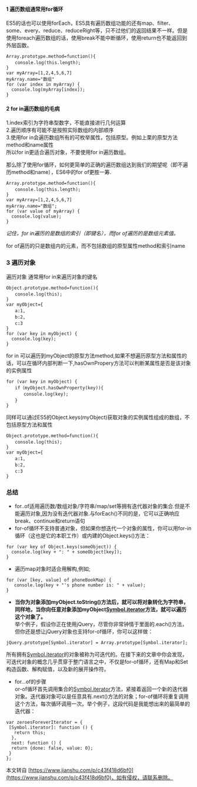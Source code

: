 #### 1 遍历数组通常用for循环

ES5的话也可以使用forEach，ES5具有遍历数组功能的还有map、filter、some、every、reduce、reduceRight等，只不过他们的返回结果不一样。但是使用foreach遍历数组的话，使用break不能中断循环，使用return也不能返回到外层函数。

```
Array.prototype.method=function(){
　　console.log(this.length);
}
var myArray=[1,2,4,5,6,7]
myArray.name="数组"
for (var index in myArray) {
  console.log(myArray[index]);
}

```

#### 2 for in遍历数组的毛病

1.index索引为字符串型数字，不能直接进行几何运算  
2.遍历顺序有可能不是按照实际数组的内部顺序  
3.使用for in会遍历数组所有的可枚举属性，包括原型。例如上栗的原型方法method和name属性  
所以for in更适合遍历对象，不要使用for in遍历数组。

那么除了使用for循环，如何更简单的正确的遍历数组达到我们的期望呢（即不遍历method和name），ES6中的for of更胜一筹.

```
Array.prototype.method=function(){
　　console.log(this.length);
}
var myArray=[1,2,4,5,6,7]
myArray.name="数组";
for (var value of myArray) {
  console.log(value);
}

```

_记住，for in遍历的是数组的索引（即键名），而for of遍历的是数组元素值。_

for of遍历的只是数组内的元素，而不包括数组的原型属性method和索引name

### 3 遍历对象

遍历对象 通常用for in来遍历对象的键名

```
Object.prototype.method=function(){
　　console.log(this);
}
var myObject={
　　a:1,
　　b:2,
　　c:3
}
for (var key in myObject) {
  console.log(key);
}

```

for in 可以遍历到myObject的原型方法method,如果不想遍历原型方法和属性的话，可以在循环内部判断一下,hasOwnPropery方法可以判断某属性是否是该对象的实例属性

```
for (var key in myObject) {
　　if（myObject.hasOwnProperty(key)){
　　　　console.log(key);
　　}
}

```

同样可以通过ES5的Object.keys(myObject)获取对象的实例属性组成的数组，不包括原型方法和属性

```
Object.prototype.method=function(){
　　console.log(this);
}
var myObject={
　　a:1,
　　b:2,
　　c:3
}

```

### 总结

*   for..of适用遍历数/数组对象/字符串/map/set等拥有迭代器对象的集合.但是不能遍历对象,因为没有迭代器对象.与forEach()不同的是，它可以正确响应break、continue和return语句
*   for-of循环不支持普通对象，但如果你想迭代一个对象的属性，你可以用for-in循环（这也是它的本职工作）或内建的Object.keys()方法：

```
for (var key of Object.keys(someObject)) {
  console.log(key + ": " + someObject[key]);
}

```

*   遍历map对象时适合用解构,例如;

```
for (var [key, value] of phoneBookMap) {
   console.log(key + "'s phone number is: " + value);
}

```

*   **当你为对象添加myObject.toString()方法后，就可以将对象转化为字符串，同样地，当你向任意对象添加myObject[Symbol.iterator](https://www.jianshu.com/p/c43f418d6bf0)方法，就可以遍历这个对象了。**  
    举个例子，假设你正在使用jQuery，尽管你非常钟情于里面的.each()方法，但你还是想让jQuery对象也支持for-of循环，你可以这样做：

```
jQuery.prototype[Symbol.iterator] = Array.prototype[Symbol.iterator];

```

所有拥有[Symbol.iterator](https://www.jianshu.com/p/c43f418d6bf0)的对象被称为可迭代的。在接下来的文章中你会发现，可迭代对象的概念几乎贯穿于整门语言之中，不仅是for-of循环，还有Map和Set构造函数、解构赋值，以及新的展开操作符。

*   for...of的步骤  
    or-of循环首先调用集合的[Symbol.iterator](https://www.jianshu.com/p/c43f418d6bf0)方法，紧接着返回一个新的迭代器对象。迭代器对象可以是任意具有.next()方法的对象；for-of循环将重复调用这个方法，每次循环调用一次。举个例子，这段代码是我能想出来的最简单的迭代器：

```
var zeroesForeverIterator = {
 [Symbol.iterator]: function () {
   return this;
  },
  next: function () {
  return {done: false, value: 0};
 }
};

```

  

本文转自 [https://www.jianshu.com/p/c43f418d6bf0](https://www.jianshu.com/p/c43f418d6bf0)，如有侵权，请联系删除。